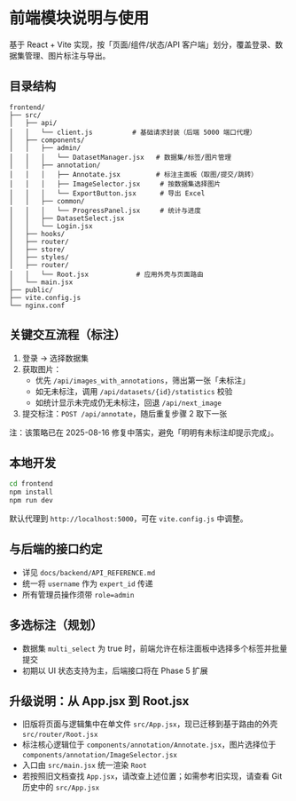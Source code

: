 # 前端模块说明与使用

基于 React + Vite 实现，按「页面/组件/状态/API 客户端」划分，覆盖登录、数据集管理、图片标注与导出。

## 目录结构

```
frontend/
├── src/
│   ├── api/
│   │   └── client.js          # 基础请求封装（后端 5000 端口代理）
│   ├── components/
│   │   ├── admin/
│   │   │   └── DatasetManager.jsx   # 数据集/标签/图片管理
│   │   ├── annotation/
│   │   │   ├── Annotate.jsx         # 标注主面板（取图/提交/跳转）
│   │   │   ├── ImageSelector.jsx     # 按数据集选择图片
│   │   │   └── ExportButton.jsx      # 导出 Excel
│   │   ├── common/
│   │   │   └── ProgressPanel.jsx     # 统计与进度
│   │   ├── DatasetSelect.jsx
│   │   └── Login.jsx
│   ├── hooks/
│   ├── router/
│   ├── store/
│   ├── styles/
│   ├── router/
│   │   └── Root.jsx            # 应用外壳与页面路由
│   └── main.jsx
├── public/
├── vite.config.js
└── nginx.conf
```

## 关键交互流程（标注）

1. 登录 -> 选择数据集
2. 获取图片：
   - 优先 `/api/images_with_annotations`，筛出第一张「未标注」
   - 如无未标注，调用 `/api/datasets/{id}/statistics` 校验
   - 如统计显示未完成仍无未标注，回退 `/api/next_image`
3. 提交标注：`POST /api/annotate`，随后重复步骤 2 取下一张

注：该策略已在 2025-08-16 修复中落实，避免「明明有未标注却提示完成」。

## 本地开发

```bash
cd frontend
npm install
npm run dev
```
默认代理到 `http://localhost:5000`，可在 `vite.config.js` 中调整。

## 与后端的接口约定

- 详见 `docs/backend/API_REFERENCE.md`
- 统一将 `username` 作为 `expert_id` 传递
- 所有管理员操作须带 `role=admin`

## 多选标注（规划）

- 数据集 `multi_select` 为 true 时，前端允许在标注面板中选择多个标签并批量提交
- 初期以 UI 状态支持为主，后端接口将在 Phase 5 扩展

## 升级说明：从 App.jsx 到 Root.jsx

- 旧版将页面与逻辑集中在单文件 `src/App.jsx`，现已迁移到基于路由的外壳 `src/router/Root.jsx`
- 标注核心逻辑位于 `components/annotation/Annotate.jsx`，图片选择位于 `components/annotation/ImageSelector.jsx`
- 入口由 `src/main.jsx` 统一渲染 `Root`
- 若按照旧文档查找 `App.jsx`，请改查上述位置；如需参考旧实现，请查看 Git 历史中的 `src/App.jsx`
